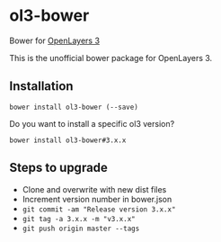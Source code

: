 ol3-bower
================

Bower for [OpenLayers 3](http://openlayers.org)

This is the unofficial bower package for OpenLayers 3.

## Installation
`bower install ol3-bower (--save)`

Do you want to install a specific ol3 version?

`bower install ol3-bower#3.x.x`

## Steps to upgrade
* Clone and overwrite with new dist files
* Increment version number in bower.json
* `git commit -am "Release version 3.x.x"`
* `git tag -a 3.x.x -m "v3.x.x"`
* `git push origin master --tags`
